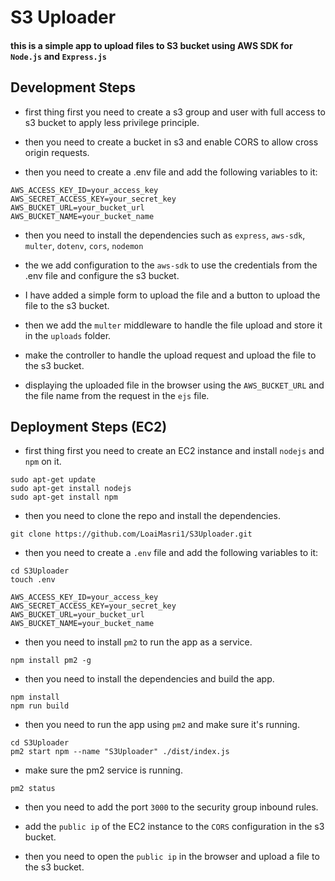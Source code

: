 # S3 Uploader

#### this is a simple app to upload files to S3 bucket using AWS SDK for `Node.js` and `Express.js`

## Development Steps

- first thing first you need to create a s3 group and user with full access to s3 bucket to apply less privilege principle.

- then you need to create a bucket in s3 and enable CORS to allow cross origin requests.

- then you need to create a .env file and add the following variables to it:

```
AWS_ACCESS_KEY_ID=your_access_key
AWS_SECRET_ACCESS_KEY=your_secret_key
AWS_BUCKET_URL=your_bucket_url
AWS_BUCKET_NAME=your_bucket_name
```

- then you need to install the dependencies such as `express`, `aws-sdk`, `multer`, `dotenv`, `cors`, `nodemon`

- the we add configuration to the `aws-sdk` to use the credentials from the .env file and configure the s3 bucket.

- I have added a simple form to upload the file and a button to upload the file to the s3 bucket.

- then we add the `multer` middleware to handle the file upload and store it in the `uploads` folder.

- make the controller to handle the upload request and upload the file to the s3 bucket.

- displaying the uploaded file in the browser using the `AWS_BUCKET_URL` and the file name from the request in the `ejs` file.

## Deployment Steps (EC2)

- first thing first you need to create an EC2 instance and install `nodejs` and `npm` on it.

```
sudo apt-get update
sudo apt-get install nodejs
sudo apt-get install npm
```

- then you need to clone the repo and install the dependencies.

```
git clone https://github.com/LoaiMasri1/S3Uploader.git
```

- then you need to create a `.env` file and add the following variables to it:

```
cd S3Uploader
touch .env
```

```
AWS_ACCESS_KEY_ID=your_access_key
AWS_SECRET_ACCESS_KEY=your_secret_key
AWS_BUCKET_URL=your_bucket_url
AWS_BUCKET_NAME=your_bucket_name
```

- then you need to install `pm2` to run the app as a service.

```
npm install pm2 -g
```

- then you need to install the dependencies and build the app.

```
npm install
npm run build
```

- then you need to run the app using `pm2` and make sure it's running.

```
cd S3Uploader
pm2 start npm --name "S3Uploader" ./dist/index.js
```

- make sure the pm2 service is running.

```
pm2 status
```

- then you need to add the port `3000` to the security group inbound rules.

- add the `public ip` of the EC2 instance to the `CORS` configuration in the s3 bucket.

- then you need to open the `public ip` in the browser and upload a file to the s3 bucket.

